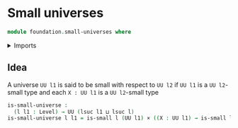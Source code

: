 # Small universes

```agda
module foundation.small-universes where
```

<details><summary>Imports</summary>

```agda
open import foundation-core.cartesian-product-types
open import foundation-core.small-types
open import foundation-core.universe-levels
```

</details>

## Idea

A universe `UU l1` is said to be small with respect to `UU l2` if `UU l1` is a `UU l2`-small type and each `X : UU l1` is a `UU l2`-small type

```agda
is-small-universe :
  (l l1 : Level) → UU (lsuc l1 ⊔ lsuc l)
is-small-universe l l1 = is-small l (UU l1) × ((X : UU l1) → is-small l X)
```
